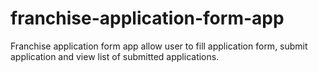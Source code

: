 # franchise-application-form-app
Franchise application form app allow user to fill application form, submit application and view list of submitted applications.
